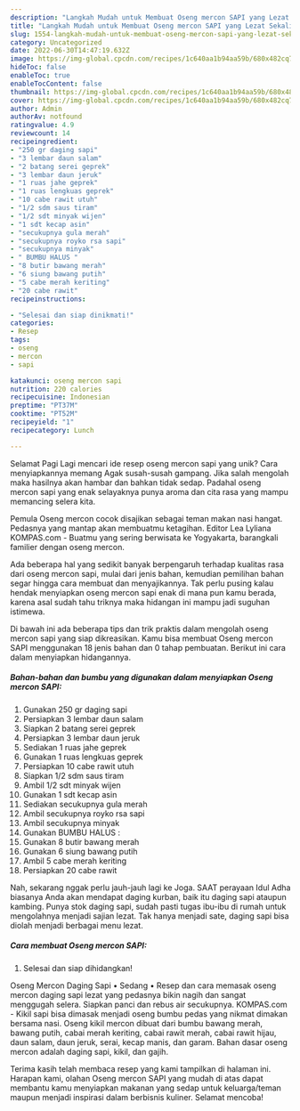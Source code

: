 ```yaml
---
description: "Langkah Mudah untuk Membuat Oseng mercon SAPI yang Lezat Sekali, Sempurna"
title: "Langkah Mudah untuk Membuat Oseng mercon SAPI yang Lezat Sekali, Sempurna"
slug: 1554-langkah-mudah-untuk-membuat-oseng-mercon-sapi-yang-lezat-sekali-sempurna
category: Uncategorized
date: 2022-06-30T14:47:19.632Z
image: https://img-global.cpcdn.com/recipes/1c640aa1b94aa59b/680x482cq70/oseng-mercon-sapi-foto-resep-utama.jpg
hideToc: false
enableToc: true
enableTocContent: false
thumbnail: https://img-global.cpcdn.com/recipes/1c640aa1b94aa59b/680x482cq70/oseng-mercon-sapi-foto-resep-utama.jpg
cover: https://img-global.cpcdn.com/recipes/1c640aa1b94aa59b/680x482cq70/oseng-mercon-sapi-foto-resep-utama.jpg
author: Admin
authorAv: notfound
ratingvalue: 4.9
reviewcount: 14
recipeingredient:
- "250 gr daging sapi"
- "3 lembar daun salam"
- "2 batang serei geprek"
- "3 lembar daun jeruk"
- "1 ruas jahe geprek"
- "1 ruas lengkuas geprek"
- "10 cabe rawit utuh"
- "1/2 sdm saus tiram"
- "1/2 sdt minyak wijen"
- "1 sdt kecap asin"
- "secukupnya gula merah"
- "secukupnya royko rsa sapi"
- "secukupnya minyak"
- " BUMBU HALUS "
- "8 butir bawang merah"
- "6 siung bawang putih"
- "5 cabe merah keriting"
- "20 cabe rawit"
recipeinstructions:

- "Selesai dan siap dinikmati!"
categories:
- Resep
tags:
- oseng
- mercon
- sapi

katakunci: oseng mercon sapi 
nutrition: 220 calories
recipecuisine: Indonesian
preptime: "PT37M"
cooktime: "PT52M"
recipeyield: "1"
recipecategory: Lunch

---
```



Selamat Pagi Lagi mencari ide resep oseng mercon sapi yang unik? Cara menyiapkannya memang Agak susah-susah gampang. Jika salah mengolah maka hasilnya akan hambar dan bahkan tidak sedap. Padahal oseng mercon sapi yang enak selayaknya punya aroma dan cita rasa yang mampu memancing selera kita.


Pemula Oseng mercon cocok disajikan sebagai teman makan nasi hangat. Pedasnya yang mantap akan membuatmu ketagihan. Editor Lea Lyliana KOMPAS.com - Buatmu yang sering berwisata ke Yogyakarta, barangkali familier dengan oseng mercon.

Ada beberapa hal yang sedikit banyak berpengaruh terhadap kualitas rasa dari oseng mercon sapi, mulai dari jenis bahan, kemudian pemilihan bahan segar hingga cara membuat dan menyajikannya. Tak perlu pusing kalau hendak menyiapkan oseng mercon sapi enak di mana pun kamu berada, karena asal sudah tahu triknya maka hidangan ini mampu jadi suguhan istimewa.


Di bawah ini ada beberapa tips dan trik praktis dalam mengolah oseng mercon sapi yang siap dikreasikan. Kamu bisa membuat Oseng mercon SAPI menggunakan 18 jenis bahan dan 0 tahap pembuatan. Berikut ini cara dalam menyiapkan hidangannya.

<!--inarticleads1-->

##### Bahan-bahan dan bumbu yang digunakan dalam menyiapkan Oseng mercon SAPI:

1. Gunakan 250 gr daging sapi
1. Persiapkan 3 lembar daun salam
1. Siapkan 2 batang serei geprek
1. Persiapkan 3 lembar daun jeruk
1. Sediakan 1 ruas jahe geprek
1. Gunakan 1 ruas lengkuas geprek
1. Persiapkan 10 cabe rawit utuh
1. Siapkan 1/2 sdm saus tiram
1. Ambil 1/2 sdt minyak wijen
1. Gunakan 1 sdt kecap asin
1. Sediakan secukupnya gula merah
1. Ambil secukupnya royko rsa sapi
1. Ambil secukupnya minyak
1. Gunakan  BUMBU HALUS :
1. Gunakan 8 butir bawang merah
1. Gunakan 6 siung bawang putih
1. Ambil 5 cabe merah keriting
1. Persiapkan 20 cabe rawit


Nah, sekarang nggak perlu jauh-jauh lagi ke Joga. SAAT perayaan Idul Adha biasanya Anda akan mendapat daging kurban, baik itu daging sapi ataupun kambing. Punya stok daging sapi, sudah pasti tugas ibu-ibu di rumah untuk mengolahnya menjadi sajian lezat. Tak hanya menjadi sate, daging sapi bisa diolah menjadi berbagai menu lezat. 

<!--inarticleads2-->

##### Cara membuat Oseng mercon SAPI:


1. Selesai dan siap dihidangkan!

Oseng Mercon Daging Sapi • Sedang • Resep dan cara memasak oseng mercon daging sapi lezat yang pedasnya bikin nagih dan sangat menggugah selera. Siapkan panci dan rebus air secukupnya. KOMPAS.com - Kikil sapi bisa dimasak menjadi oseng bumbu pedas yang nikmat dimakan bersama nasi. Oseng kikil mercon dibuat dari bumbu bawang merah, bawang putih, cabai merah keriting, cabai rawit merah, cabai rawit hijau, daun salam, daun jeruk, serai, kecap manis, dan garam. Bahan dasar oseng mercon adalah daging sapi, kikil, dan gajih. 

Terima kasih telah membaca resep yang kami tampilkan di halaman ini. Harapan kami, olahan Oseng mercon SAPI yang mudah di atas dapat membantu kamu menyiapkan makanan yang sedap untuk keluarga/teman maupun menjadi inspirasi dalam berbisnis kuliner. Selamat mencoba!
